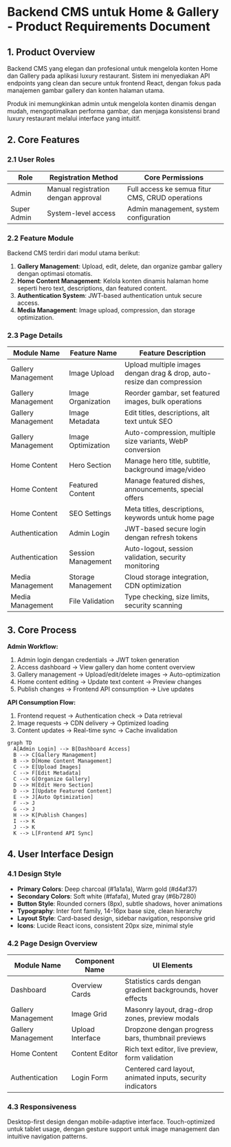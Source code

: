 # Backend CMS untuk Home & Gallery - Product Requirements Document

## 1. Product Overview
Backend CMS yang elegan dan profesional untuk mengelola konten Home dan Gallery pada aplikasi luxury restaurant. Sistem ini menyediakan API endpoints yang clean dan secure untuk frontend React, dengan fokus pada manajemen gambar gallery dan konten halaman utama.

Produk ini memungkinkan admin untuk mengelola konten dinamis dengan mudah, mengoptimalkan performa gambar, dan menjaga konsistensi brand luxury restaurant melalui interface yang intuitif.

## 2. Core Features

### 2.1 User Roles
| Role | Registration Method | Core Permissions |
|------|---------------------|------------------|
| Admin | Manual registration dengan approval | Full access ke semua fitur CMS, CRUD operations |
| Super Admin | System-level access | Admin management, system configuration |

### 2.2 Feature Module
Backend CMS terdiri dari modul utama berikut:
1. **Gallery Management**: Upload, edit, delete, dan organize gambar gallery dengan optimasi otomatis.
2. **Home Content Management**: Kelola konten dinamis halaman home seperti hero text, descriptions, dan featured content.
3. **Authentication System**: JWT-based authentication untuk secure access.
4. **Media Management**: Image upload, compression, dan storage optimization.

### 2.3 Page Details
| Module Name | Feature Name | Feature Description |
|-------------|--------------|---------------------|
| Gallery Management | Image Upload | Upload multiple images dengan drag & drop, auto-resize dan compression |
| Gallery Management | Image Organization | Reorder gambar, set featured images, bulk operations |
| Gallery Management | Image Metadata | Edit titles, descriptions, alt text untuk SEO |
| Gallery Management | Image Optimization | Auto-compression, multiple size variants, WebP conversion |
| Home Content | Hero Section | Manage hero title, subtitle, background image/video |
| Home Content | Featured Content | Manage featured dishes, announcements, special offers |
| Home Content | SEO Settings | Meta titles, descriptions, keywords untuk home page |
| Authentication | Admin Login | JWT-based secure login dengan refresh tokens |
| Authentication | Session Management | Auto-logout, session validation, security monitoring |
| Media Management | Storage Management | Cloud storage integration, CDN optimization |
| Media Management | File Validation | Type checking, size limits, security scanning |

## 3. Core Process

**Admin Workflow:**
1. Admin login dengan credentials → JWT token generation
2. Access dashboard → View gallery dan home content overview
3. Gallery management → Upload/edit/delete images → Auto-optimization
4. Home content editing → Update text content → Preview changes
5. Publish changes → Frontend API consumption → Live updates

**API Consumption Flow:**
1. Frontend request → Authentication check → Data retrieval
2. Image requests → CDN delivery → Optimized loading
3. Content updates → Real-time sync → Cache invalidation

```mermaid
graph TD
  A[Admin Login] --> B[Dashboard Access]
  B --> C[Gallery Management]
  B --> D[Home Content Management]
  C --> E[Upload Images]
  C --> F[Edit Metadata]
  C --> G[Organize Gallery]
  D --> H[Edit Hero Section]
  D --> I[Update Featured Content]
  E --> J[Auto Optimization]
  F --> J
  G --> J
  H --> K[Publish Changes]
  I --> K
  J --> K
  K --> L[Frontend API Sync]
```

## 4. User Interface Design

### 4.1 Design Style
- **Primary Colors**: Deep charcoal (#1a1a1a), Warm gold (#d4af37)
- **Secondary Colors**: Soft white (#fafafa), Muted gray (#6b7280)
- **Button Style**: Rounded corners (8px), subtle shadows, hover animations
- **Typography**: Inter font family, 14-16px base size, clean hierarchy
- **Layout Style**: Card-based design, sidebar navigation, responsive grid
- **Icons**: Lucide React icons, consistent 20px size, minimal style

### 4.2 Page Design Overview
| Module Name | Component Name | UI Elements |
|-------------|----------------|-------------|
| Dashboard | Overview Cards | Statistics cards dengan gradient backgrounds, hover effects |
| Gallery Management | Image Grid | Masonry layout, drag-drop zones, preview modals |
| Gallery Management | Upload Interface | Dropzone dengan progress bars, thumbnail previews |
| Home Content | Content Editor | Rich text editor, live preview, form validation |
| Authentication | Login Form | Centered card layout, animated inputs, security indicators |

### 4.3 Responsiveness
Desktop-first design dengan mobile-adaptive interface. Touch-optimized untuk tablet usage, dengan gesture support untuk image management dan intuitive navigation patterns.